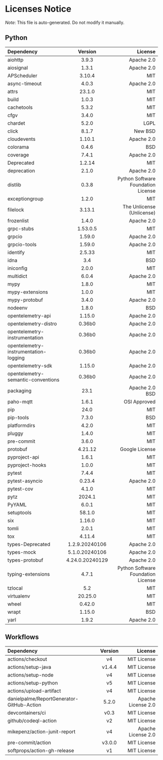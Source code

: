 # Licenses Notice
*Note*: This file is auto-generated. Do not modify it manually.
## Python
| Dependency | Version | License |
|:-----------|:-------:|--------:|
|aiohttp|3.9.3|Apache 2.0|
|aiosignal|1.3.1|Apache 2.0|
|APScheduler|3.10.4|MIT|
|async-timeout|4.0.3|Apache 2.0|
|attrs|23.1.0|MIT|
|build|1.0.3|MIT|
|cachetools|5.3.2|MIT|
|cfgv|3.4.0|MIT|
|chardet|5.2.0|LGPL|
|click|8.1.7|New BSD|
|cloudevents|1.10.1|Apache 2.0|
|colorama|0.4.6|BSD|
|coverage|7.4.1|Apache 2.0|
|Deprecated|1.2.14|MIT|
|deprecation|2.1.0|Apache 2.0|
|distlib|0.3.8|Python Software Foundation License|
|exceptiongroup|1.2.0|MIT|
|filelock|3.13.1|The Unlicense (Unlicense)|
|frozenlist|1.4.0|Apache 2.0|
|grpc-stubs|1.53.0.5|MIT|
|grpcio|1.59.0|Apache 2.0|
|grpcio-tools|1.59.0|Apache 2.0|
|identify|2.5.33|MIT|
|idna|3.4|BSD|
|iniconfig|2.0.0|MIT|
|multidict|6.0.4|Apache 2.0|
|mypy|1.8.0|MIT|
|mypy-extensions|1.0.0|MIT|
|mypy-protobuf|3.4.0|Apache 2.0|
|nodeenv|1.8.0|BSD|
|opentelemetry-api|1.15.0|Apache 2.0|
|opentelemetry-distro|0.36b0|Apache 2.0|
|opentelemetry-instrumentation|0.36b0|Apache 2.0|
|opentelemetry-instrumentation-logging|0.36b0|Apache 2.0|
|opentelemetry-sdk|1.15.0|Apache 2.0|
|opentelemetry-semantic-conventions|0.36b0|Apache 2.0|
|packaging|23.1|Apache 2.0<br/>BSD|
|paho-mqtt|1.6.1|OSI Approved|
|pip|24.0|MIT|
|pip-tools|7.3.0|BSD|
|platformdirs|4.2.0|MIT|
|pluggy|1.4.0|MIT|
|pre-commit|3.6.0|MIT|
|protobuf|4.21.12|Google License|
|pyproject-api|1.6.1|MIT|
|pyproject-hooks|1.0.0|MIT|
|pytest|7.4.4|MIT|
|pytest-asyncio|0.23.4|Apache 2.0|
|pytest-cov|4.1.0|MIT|
|pytz|2024.1|MIT|
|PyYAML|6.0.1|MIT|
|setuptools|58.1.0|MIT|
|six|1.16.0|MIT|
|tomli|2.0.1|MIT|
|tox|4.11.4|MIT|
|types-Deprecated|1.2.9.20240106|Apache 2.0|
|types-mock|5.1.0.20240106|Apache 2.0|
|types-protobuf|4.24.0.20240129|Apache 2.0|
|typing-extensions|4.7.1|Python Software Foundation License|
|tzlocal|5.2|MIT|
|virtualenv|20.25.0|MIT|
|wheel|0.42.0|MIT|
|wrapt|1.15.0|BSD|
|yarl|1.9.2|Apache 2.0|
## Workflows
| Dependency | Version | License |
|:-----------|:-------:|--------:|
|actions/checkout|v4|MIT License|
|actions/setup-java|v1.4.4|MIT License|
|actions/setup-node|v4|MIT License|
|actions/setup-python|v5|MIT License|
|actions/upload-artifact|v4|MIT License|
|danielpalme/ReportGenerator-GitHub-Action|5.2.0|Apache License 2.0|
|devcontainers/ci|v0.3|MIT License|
|github/codeql-action|v2|MIT License|
|mikepenz/action-junit-report|v4|Apache License 2.0|
|pre-commit/action|v3.0.0|MIT License|
|softprops/action-gh-release|v1|MIT License|
